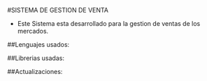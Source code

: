 #SISTEMA DE GESTION DE VENTA
* Este Sistema esta desarrollado para la gestion de ventas de los mercados.

##Lenguajes usados:

##Librerias usadas:

##Actualizaciones:
